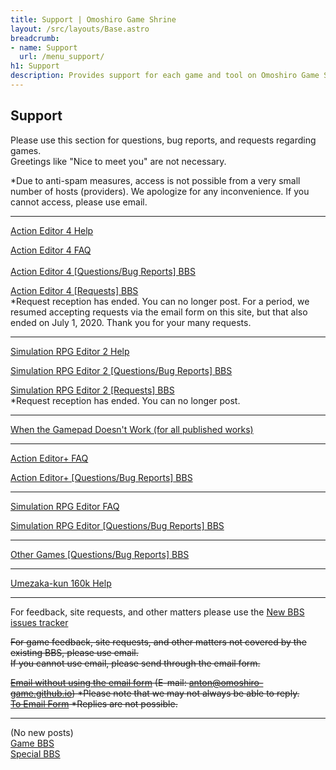 ```yaml
---
title: Support | Omoshiro Game Shrine
layout: /src/layouts/Base.astro
breadcrumb:
- name: Support
  url: /menu_support/
h1: Support
description: Provides support for each game and tool on Omoshiro Game Shrine. Feel free to post your questions, bug reports, and requests.
---
```


## Support

Please use this section for questions, bug reports, and requests regarding games.  
Greetings like "Nice to meet you" are not necessary.  
  
*Due to anti-spam measures, access is not possible from a very small number of hosts (providers). We apologize for any inconvenience. If you cannot access, please use email.  
  

---

[Action Editor 4 Help](/en/menu_support/actioneditor4_help/)  
  
[Action Editor 4 FAQ  
](/en/menu_support/actioneditor4_qa/)  
[Action Editor 4 [Questions/Bug Reports] BBS](/en/menu_support/joyful_actioneditor4_q/joyful/)  
  
[Action Editor 4 [Requests] BBS](/en/menu_support/joyful_actioneditor4_d/joyful/)  
*Request reception has ended. You can no longer post. For a period, we resumed accepting requests via the email form on this site, but that also ended on July 1, 2020. Thank you for your many requests.  

---

[Simulation RPG Editor 2 Help](/en/menu_support/srpgeditor2_help/)  
  
[Simulation RPG Editor 2 [Questions/Bug Reports] BBS](/en/menu_support/joyful_srpgeditor2_q/joyful/)  
  
[Simulation RPG Editor 2 [Requests] BBS](/en/menu_support/joyful_srpgeditor2_d/joyful/)  
*Request reception has ended. You can no longer post.  

---

[When the Gamepad Doesn't Work (for all published works)](/en/menu_support/gamepad_preferred_device/)  

---

[Action Editor+ FAQ](/en/menu_support/actioneditorplus_qa/)  
  
[Action Editor+ [Questions/Bug Reports] BBS](/en/menu_support/joyful_actioneditorplus_q/joyful/)  
  

---

[Simulation RPG Editor FAQ](/en/menu_support/srpgeditor_qa/)  
  
[Simulation RPG Editor [Questions/Bug Reports] BBS](/en/menu_support/joyful_srpgeditor_q/joyful/)  
  

---

[Other Games [Questions/Bug Reports] BBS](/en/menu_support/joyful_others_q/joyful/)  
  

---

[Umezaka-kun 160k Help](/en/menu_support/umezaka_help/)  
  

---

For feedback, site requests, and other matters please use the [New BBS issues tracker](https://github.com/omoshiro-game/bbs/issues)  

~~For game feedback, site requests, and other matters not covered by the existing BBS, please use email.~~  
~~If you cannot use email, please send through the email form.~~  
  
~~[Email without using the email form](mailto:anton@omoshiro-game.github.io "Email to Administrator") (E-mail: anton@omoshiro-game.github.io) *Please note that we may not always be able to reply.~~  
~~[To Email Form](/en/menu_mail/) *Replies are not possible.~~  

---

<Past Logs> (No new posts)  
[Game BBS](/patio_game/patio.cgi)  
[Special BBS](/joyful_publicity/joyful/)
```
